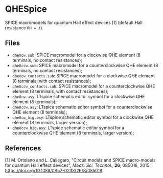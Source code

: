 # QHESpice
SPICE macromodels for quantum Hall effect devices [1] (default Hall resistance `RH = 1`).
## Files
- `qhe8cw.sub`: SPICE macromodel for a clockwise QHE element (8 terminals, no contact resistances);
- `qhe8ccw.sub`: SPICE macromodel for a counterclockwise QHE element (8 terminals, no contact resistances);
- `qhe8cw_contacts.sub`: SPICE macromodel for a clockwise QHE element (8 terminals, with contact resistances);
- `qhe8ccw_contacts.sub`: SPICE macromodel for a counterclockwise QHE element (8 terminals, with contact resistances);
- `qhe8cw.asy`: LTspice schematic editor symbol for a clockwise QHE element (8 terminals);
- `qhe8ccw.asy`: LTspice schematic editor symbol for a counterclockwise QHE element (8 terminals);
- `qhe8cw_big.asy`: LTspice schematic editor symbol for a clockwise QHE element (8 terminals, larger version);
- `qhe8ccw_big.asy`: LTspice schematic editor symbol for a counterclockwise QHE element (8 terminals, larger version);
## References
\[1\] M. Ortolano and L. Callegaro, "Circuit models and SPICE macro-models for quantum Hall effect devices", _Meas. Sci. Technol._, **26**, 085018, 2015. https://doi.org/10.1088/0957-0233/26/8/085018
